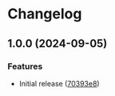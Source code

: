 # Changelog

## 1.0.0 (2024-09-05)


### Features

* Initial release ([70393e8](https://github.com/hollandjake/mini-rfc6902/commit/70393e8762ddd01aad599f7d8b8518fa899b9a2f))
